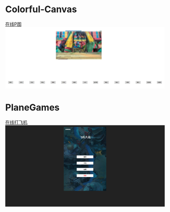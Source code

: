 # Colorful-Canvas
[在线P图](surenjun.com:100/canvas)
![](/1.png)

# PlaneGames
[在线打飞机](surenjun.com:100/planeGames)
![](/2.png)
